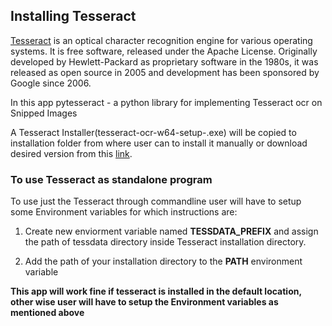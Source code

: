 ## Installing Tesseract

[Tesseract](https://github.com/tesseract-ocr)  is an optical character recognition engine for various operating systems. It is free software, released under the Apache License. Originally developed by Hewlett-Packard as proprietary software in the 1980s, it was released as open source in 2005 and development has been sponsored by Google since 2006.

In this app pytesseract - a python library for implementing Tesseract ocr on Snipped Images

A Tesseract Installer(tesseract-ocr-w64-setup-<version>.exe) will be copied to installation folder from where user can to install it manually or download desired version from this [link](https://digi.bib.uni-mannheim.de/tesseract/).

### To use Tesseract as standalone program
To use just the Tesseract through commandline user will have to setup some Environment variables for which instructions are:

1. Create new enviorment variable named **TESSDATA_PREFIX** and assign the path of tessdata directory inside Tesseract installation directory.

2. Add  the path of your installation directory to the **PATH** environment variable

**This app will work fine if tesseract is installed in the default location, other wise user will have to setup the Environment variables as mentioned above**
